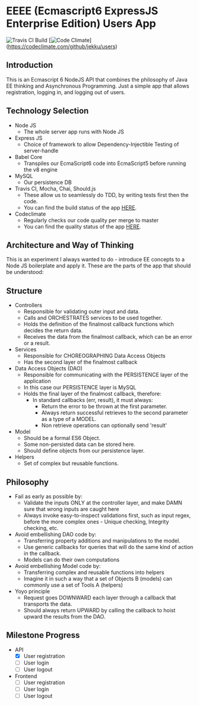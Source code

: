 EEEE (Ecmascript6 ExpressJS Enterprise Edition) Users App
====

![Travis CI Build](https://api.travis-ci.org/jekku/users.svg) [![Code Climate](https://codeclimate.com/github/jekku/users/badges/gpa.svg)] (https://codeclimate.com/github/jekku/users)

Introduction
----
This is an Ecmascript 6 NodeJS API that combines the philosophy of Java EE thinking and Asynchronous Programming.
Just a simple app that allows registration, logging in, and logging out of users.

Technology Selection
----
- Node JS
  - The whole server app runs with Node JS
- Express JS
  - Choice of framework to allow Dependency-Injectible Testing of server-handle
- Babel Core
  - Transpiles our EcmaScript6 code into EcmaScript5 before running the v8 engine
- MySQL
  - Our persistence DB
- Travis CI, Mocha, Chai, Should.js
  - These allow us to seamlessly do TDD, by writing tests first then the code.
  - You can find the build status of the app [HERE](https://travis-ci.org/jekku/users).
- Codeclimate
  - Regularly checks our code quality per merge to master
  - You can find the quality status of the app [HERE](https://codeclimate.com/github/jekku/users/).
  
Architecture and Way of Thinking
----
This is an experiment I always wanted to do - introduce EE concepts to a Node JS boilerplate and apply it.
These are the parts of the app that should be understood:

Structure
----
- Controllers
  - Responsible for validating outer input and data.
  - Calls and ORCHESTRATES services to be used together.
  - Holds the definition of the finalmost callback functions which decides the return data.
  - Receives the data from the finalmost callback, which can be an error or a result.
- Services
  - Responsible for CHOREOGRAPHING Data Access Objects
  - Has the second layer of the finalmost callback
- Data Access Objects (DAO)
  - Responsible for communicating with the PERSISTENCE layer of the application
  - In this case our PERSISTENCE layer is MySQL
  - Holds the final layer of the finalmost callback, therefore:
    - In standard callbacks (err, result), it must always:
      - Return the error to be thrown at the first parameter.
      - Always return successful retrieves to the second parameter as a type of a MODEL.
      - Non retrieve operations can optionally send 'result'
- Model
  - Should be a formal ES6 Object.
  - Some non-persisted data can be stored here.
  - Should define objects from our persistence layer.
- Helpers
  - Set of complex but reusable functions.
  
Philosophy
----
- Fail as early as possible by:
  - Validate the inputs ONLY at the controller layer, and make DAMN sure that wrong inputs are caught here
  - Always invoke easy-to-inspect validations first, such as input regex, before the more complex ones - Unique checking, Integrity checking, etc.
- Avoid embellishing DAO code by:
  - Transferring property additions and manipulations to the model.
  - Use generic callbacks for queries that will do the same kind of action in the callback.
  - Models can do their own computations
- Avoid embellishing Model code by:
  - Transferring complex and reusable functions into helpers
  - Imagine it in such a way that a set of Objects B (models) can commonly use a set of Tools A (helpers)
- Yoyo principle
  - Request goes DOWNWARD each layer through a callback that transports the data.
  - Should always return UPWARD by calling the callback to hoist upward the results from the DAO.


Milestone Progress
----
- API
  - [x] User registration
  - [ ] User login
  - [ ] User logout

- Frontend
  - [ ] User registration
  - [ ] User login
  - [ ] User logout

